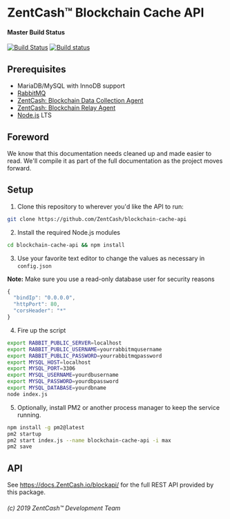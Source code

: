 # ZentCash™ Blockchain Cache API

#### Master Build Status
[![Build Status](https://travis-ci.org/ZentCash/blockchain-cache-api.svg?branch=master)](https://travis-ci.org/ZentCash/blockchain-cache-api) [![Build status](https://ci.appveyor.com/api/projects/status/github/ZentCash/blockchain-cache-api?branch=master&svg=true)](https://ci.appveyor.com/project/brandonlehmann/blockchain-cache-api/branch/master)

## Prerequisites

* MariaDB/MySQL with InnoDB support
* [RabbitMQ](https://www.rabbitmq.com/)
* [ZentCash: Blockchain Data Collection Agent](https://github.com/ZentCash/blockchain-data-collection-agent)
* [ZentCash: Blockchain Relay Agent](https://github.com/ZentCash/blockchain-relay-agent)
* [Node.js](https://nodejs.org/) LTS

## Foreword

We know that this documentation needs cleaned up and made easier to read. We'll compile it as part of the full documentation as the project moves forward.

## Setup

1) Clone this repository to wherever you'd like the API to run:

```bash
git clone https://github.com/ZentCash/blockchain-cache-api
```

2) Install the required Node.js modules

```bash
cd blockchain-cache-api && npm install
```

3) Use your favorite text editor to change the values as necessary in `config.json`

**Note:** Make sure you use a read-only database user for security reasons

```javascript
{
  "bindIp": "0.0.0.0",
  "httpPort": 80,
  "corsHeader": "*"
}
```

4) Fire up the script

```bash
export RABBIT_PUBLIC_SERVER=localhost
export RABBIT_PUBLIC_USERNAME=yourrabbitmqusername
export RABBIT_PUBLIC_PASSWORD=yourrabbitmqpassword
export MYSQL_HOST=localhost
export MYSQL_PORT=3306
export MYSQL_USERNAME=yourdbusername
export MYSQL_PASSWORD=yourdbpassword
export MYSQL_DATABASE=yourdbname
node index.js
```

5) Optionally, install PM2 or another process manager to keep the service running.

```bash
npm install -g pm2@latest
pm2 startup
pm2 start index.js --name blockchain-cache-api -i max
pm2 save
```

## API

See https://docs.ZentCash.io/blockapi/ for the full REST API provided by this package.

###### (c) 2019 ZentCash™ Development Team
